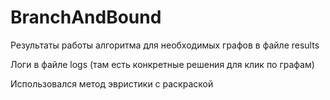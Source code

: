 # BranchAndBound

Результаты работы алгоритма для необходимых графов в файле results

Логи в файле logs (там есть конкретные решения для клик по графам)

Использовался метод эвристики с раскраской
